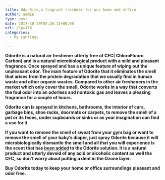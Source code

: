 ```yaml
---
title: Odo-Rite,a fragrant freshner for our home and office
author: admin
type: post
date: 2017-10-29T08:26:11+00:00
url: /?p=178
categories:
  - My rantings

---
```

**Odorite is a natural air freshener utterly free of CFC( ChloroFluoro Carbon) and is a natural microbiological product with a mild and pleasant fragrance. Once sprayed and has a unique feature of wiping out the unpleasant odor. The main feature of Odorite that it eliminates the smell that arises from the protein degradation that we usually find in human waste and other organic wastes. Compared to other air fresheners in the market which only cover the smell, Odorite works in a way that converts the foul odor into an odorless and nontoxic gas and leaves a pleasing fragrance for a couple of hours.**

**Odorite can is sprayed in kitchens, bathrooms, the interior of cars, garbage bins, shoe racks, doormats or carpets, to remove the smell of a pet or its feces, under cupboards or sinks or as your imagination can find a use for it.**

**If you want to remove the smell of sweat from your gym bag or want to remove the smell of your baby’s diaper, just spray Odorite because it will microbiologically dismantle the smell and all that you will experience is the scent that has <u>been added</u> to the Odorite solution. It is a natural product and utterly devoid of any acid or alcoholic content as well the CFC, so don’t worry about putting a dent in the Ozone layer.**

**Buy Odorite today to keep your home or office surroundings pleasant and odor free.**